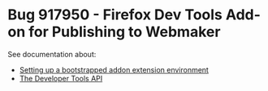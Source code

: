Bug 917950 - Firefox Dev Tools Add-on for Publishing to Webmaker
===

See documentation about:
* [Setting up a bootstrapped addon extension environment](https://developer.mozilla.org/en-US/docs/Setting_up_extension_development_environment#Firefox_extension_proxy_file)
* [The Developer Tools API](https://developer.mozilla.org/en-US/docs/Tools/DevToolsAPI)